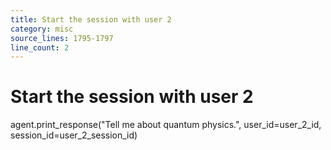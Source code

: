 ```yaml
---
title: Start the session with user 2
category: misc
source_lines: 1795-1797
line_count: 2
---
```


# Start the session with user 2
agent.print_response("Tell me about quantum physics.", user_id=user_2_id, session_id=user_2_session_id)

